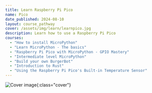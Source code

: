 ```yaml
---
title: Learn Raspberry Pi Pico
name: Pico
date_published: 2024-08-10
layout: course_pathway
cover: /assets/img/learn/learnpico.jpg
description: Learn how to use a Raspberry Pi Pico
courses:
  - "How to install MicroPython"
  - "Learn MicroPython - The basics"
  - "Raspberry Pi Pico with MicroPython - GPIO Mastery"
  - "Intermediate level MicroPython"
  - "Build your own BurgerBot"
  - "Introduction to Rust"
  - "Using the Raspberry Pi Pico's Built-in Temperature Sensor"
---
```


![Cover image]({{page.cover}}){:class="cover"}
